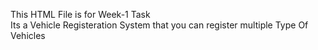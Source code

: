 This HTML File is for Week-1 Task \
Its a Vehicle Registeration System that you can register multiple Type Of Vehicles
